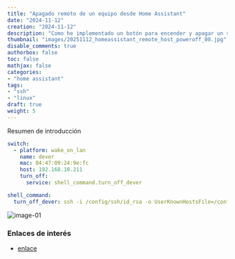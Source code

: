 ```yaml
---
title: "Apagado remoto de un equipo desde Home Assistant"
date: "2024-11-12"
creation: "2024-11-12"
description: "Como he implementado un botón para encender y apagar un servidor remoto desde Home Assistant"
thumbnail: "images/20251112_homeassistant_remote_host_poweroff_00.jpg"
disable_comments: true
authorbox: false
toc: false
mathjax: false
categories:
- "home assistant"
tags:
- "ssh"
- "linux"
draft: true
weight: 5
---
```

Resumen de introducción
<!--more-->

``` yaml
switch:
  - platform: wake_on_lan
    name: dever
    mac: 84:47:09:24:9e:fc
    host: 192.168.10.211
    turn_off:
      service: shell_command.turn_off_dever

shell_command:
  turn_off_dever: ssh -i /config/ssh/id_rsa -o UserKnownHostsFile=/config/ssh/known_hosts sherlockes@192.168.10.211 'sudo poweroff'
```

![image-01]

### Enlaces de interés
- [enlace](www.sherblog.pro)

[link]: https://www.google.es

[image-01]: /images/20251112_homeassistant_remote_host_poweroff_01.jpg



